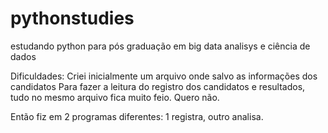# pythonstudies
estudando python para pós graduação em big data analisys e ciência de dados

Dificuldades:
Criei inicialmente um arquivo onde salvo as informações dos candidatos
Para fazer a leitura do registro dos candidatos e resultados, tudo no mesmo arquivo fica muito feio. 
Quero não. 

Então fiz em 2 programas diferentes: 1 registra, outro analisa.
